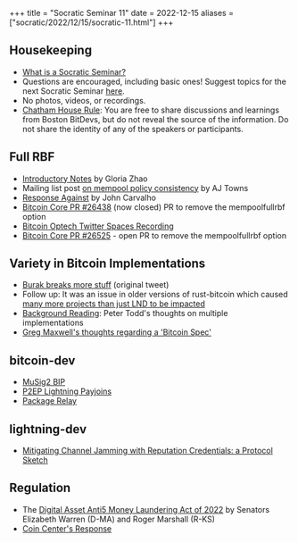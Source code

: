 +++
title = "Socratic Seminar 11"
date = 2022-12-15
aliases = ["socratic/2022/12/15/socratic-11.html"]
+++

## Housekeeping

- [What is a Socratic Seminar?](https://bitdevs.org/about#socratic-seminars)
- Questions are encouraged, including basic ones! Suggest topics for the next Socratic Seminar [here](https://github.com/0xBEEFCAF3/bostonbitdevs/issues/new).
- No photos, videos, or recordings.
- [Chatham House Rule](https://www.chathamhouse.org/about-us/chatham-house-rule): You are free to share discussions and learnings from Boston BitDevs, but do not reveal the source of the information. Do not share the identity of any of the speakers or participants.

## Full RBF

- [Introductory Notes](https://github.com/glozow/bitcoin-notes/blob/full-rbf/full-rbf.md) by Gloria Zhao
- Mailing list post [on mempool policy consistency](https://lists.linuxfoundation.org/pipermail/bitcoin-dev/2022-October/021116.html) by AJ Towns
- [Response Against](https://www.mail-archive.com/bitcoin-dev@lists.linuxfoundation.org/msg12130.html) by John Carvalho
- [Bitcoin Core PR #26438](https://github.com/bitcoin/bitcoin/pull/26438) (now closed) PR to remove the mempoolfullrbf option
- [Bitcoin Optech Twitter Spaces Recording](https://twitter.com/bitcoinoptech/status/1585241693992820736?s=20&t=YV5_-Estm4kz7xSfhcpzzA)
- [Bitcoin Core PR #26525](https://github.com/bitcoin/bitcoin/pull/26525) - open PR to remove the mempoolfullrbf option

## Variety in Bitcoin Implementations

- [Burak breaks more stuff](https://twitter.com/brqgoo/status/1587397646125260802?s=46&t=ees6gQ0q1gXw9i89Iv_TyQ) (original tweet)
- Follow up: It was an issue in older versions of rust-bitcoin which caused [many more projects than just LND to be impacted](https://github.com/0xBEEFCAF3/bostonbitdevs/issues/7#issuecomment-1304882080)
- [Background Reading](https://petertodd.org/2016/multiple-implementations-consensus-systems): Peter Todd's thoughts on multiple implementations
- [Greg Maxwell's thoughts regarding a 'Bitcoin Spec'](https://old.reddit.com/r/Bitcoin/comments/yj9low/lnd_emergency_bugfix_release_0154_beta/iuu1bw2/?context=3)

## bitcoin-dev

- [MuSig2 BIP](https://lists.linuxfoundation.org/pipermail/bitcoin-dev/2022-November/021159.html)
- [P2EP Lightning Payjoins](https://lists.linuxfoundation.org/pipermail/bitcoin-dev/2022-November/021180.html)
- [Package Relay](https://lists.linuxfoundation.org/pipermail/bitcoin-dev/2022-November/021140.html)

## lightning-dev

- [Mitigating Channel Jamming with Reputation Credentials: a Protocol Sketch](https://lists.linuxfoundation.org/pipermail/lightning-dev/2022-November/003754.html)

## Regulation
- The [Digital Asset Anti5 Money Laundering Act of 2022](https://www.warren.senate.gov/imo/media/doc/DAAML%20Act%20of%202022.pdf) by Senators Elizabeth Warren (D-MA) and Roger Marshall (R-KS)
- [Coin Center's Response](https://www.coincenter.org/the-digital-asset-anti-money-laundering-act-is-an-opportunistic-unconstitutional-assault-on-cryptocurrency-self-custody-developers-and-node-operators/)